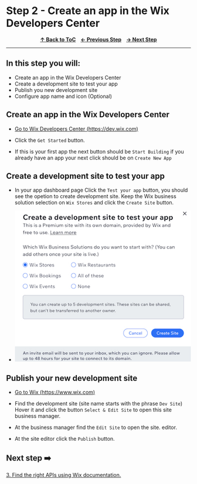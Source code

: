 # Step 2 - Create an app in the Wix Developers Center

<p align="center">
  <strong>
    <a href="../README.md#steps"> ↑ Back to ToC</a>&nbsp;&nbsp;&nbsp;
    <a href="01-clone-repository.md"> ← Previous Step</a>&nbsp;&nbsp;&nbsp;
    <a href="03-find-apis.md"> → Next Step</a>
  </strong>
</p>
<hr/>

## In this step you will:

 * Create an app in the Wix Developers Center
 * Create a development site to test your app
 * Publish you new development site
 * Configure app name and icon (Optional)



## Create an app in the Wix Developers Center

-   [Go to Wix Developers Center (https://dev.wix.com)][wix-dev-center]

-   Click the `Get Started` button.

-   If this is your first app the next button should be `Start Building` if you already have an app your next click should be on `Create New App`

## Create a development site to test your app

-   In your app dashboard page Click the `Test your app` button, you should see the opetion to create development site.
Keep the Wix business solution selection on `Wix Stores` and click the `Create Site` button.

-  ![wix development site](../images/development-site.jpg?raw=true)

## Publish your new development site

- [Go to Wix (https://www.wix.com)][wix-com]

- Find the development site (site name starts with the phrase `Dev Site`) Hover it and click the button `Select & Edit Site` to open this site business manager.
- At the business manager find the `Edit Site` to open the site. editor. 
- At the site editor click the `Publish` button.


## Next step ➡️

[3. Find the right APIs using Wix documentation.][step03]


[gh-back]: ../README.md#steps

[wix-dev-center]: https://dev.wix.com
[wix-com]: https://www.wix.com
[step03]: 03-find-apis.md
